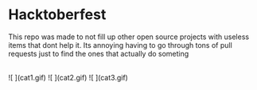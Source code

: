 # Hacktoberfest
This repo was made to not fill up other open source projects with useless items that dont help it. Its annoying having to go through tons of pull requests just to find the ones that actually do someting

<br>
![ ](cat1.gif)
![ ](cat2.gif)
![ ](cat3.gif)
